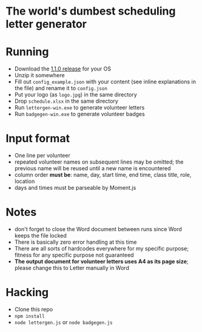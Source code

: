 # The world's dumbest scheduling letter generator

# Running
* Download the [1.1.0 release](https://github.com/Ezekiel-DA/progvol/releases/tag/v1.1.0) for your OS
* Unzip it somewhere
* Fill out `config_example.json` with your content (see inline explanations in the file) and rename it to `config.json`
* Put your logo (as `logo.jpg`) in the same directory
* Drop `schedule.xlsx` in the same directory
* Run `lettergen-win.exe` to generate volunteer letters
* Run `badgegen-win.exe` to generate volunteer badges

# Input format
* One line per volunteer
* repeated volunteer names on subsequent lines may be omitted; the previous name will be reused until a new name is encountered
* column order __must be__: name, day, start time, end time, class title, role, location
* days and times must be parseable by Moment.js

# Notes
* don't forget to close the Word document between runs since Word keeps the file locked
* There is basically zero error handling at this time
* There are all sorts of hardcodes everywhere for my specific purpose; fitness for any specific purpose not guaranteed
* __The output document for volunteer letters uses A4 as its page size__; please change this to Letter manually in Word

# Hacking
* Clone this repo
* `npm install`
* `node lettergen.js` or `node badgegen.js`